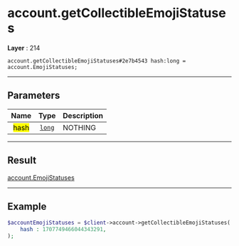 # account.getCollectibleEmojiStatuses

**Layer** : 214

```tl
account.getCollectibleEmojiStatuses#2e7b4543 hash:long = account.EmojiStatuses;
```

---

## Parameters

| Name | Type | Description |
| :---: | :---: | :--- |
| <mark>hash</mark> | [`long`](type/long) | NOTHING |

---

## Result

[account.EmojiStatuses](type/account.EmojiStatuses)

---

## Example

```php
$accountEmojiStatuses = $client->account->getCollectibleEmojiStatuses(
	hash : 1707749466044343291,
);
```
